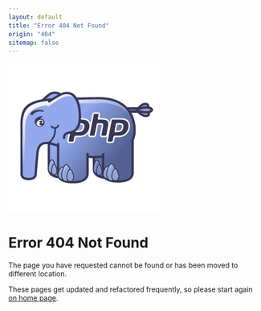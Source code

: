```yaml
---
layout: default
title: "Error 404 Not Found"
origin: "404"
sitemap: false
---
```


![An elephant, trust me.](/assets/img/elephpant.png "An elephant, trust me.")

# Error 404 Not Found

The page you have requested cannot be found or has been moved to different
location.

These pages get updated and refactored frequently, so please start again
[on home page](/).
